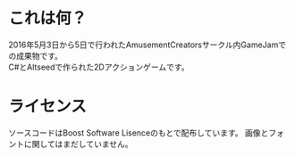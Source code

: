 
# これは何？
2016年5月3日から5日で行われたAmusementCreatorsサークル内GameJamでの成果物です。  
C#とAltseedで作られた2Dアクションゲームです。

# ライセンス
ソースコードはBoost Software Lisenceのもとで配布しています。
画像とフォントに関してはまだしていません。



